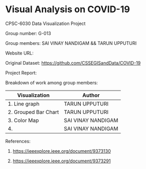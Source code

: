 # Visual Analysis on COVID-19
CPSC-6030 Data Visualization Project 

Group number: G-013

Group members: SAI VINAY NANDIGAM && TARUN UPPUTURI             
                
Website URL: 

Original Dataset: https://github.com/CSSEGISandData/COVID-19 


Project Report: 

Breakdown of work among group members:

| Visualization | Author |
| --- | --- |
| 1. Line graph | TARUN UPPUTURI |
| 2. Grouped Bar Chart | TARUN UPPUTURI |
| 3. Color Map| SAI VINAY NANDIGAM  |
| 4. | SAI VINAY NANDIGAM  |

References:

1. https://ieeexplore.ieee.org/document/9373130 

2. https://ieeexplore.ieee.org/document/9373291

